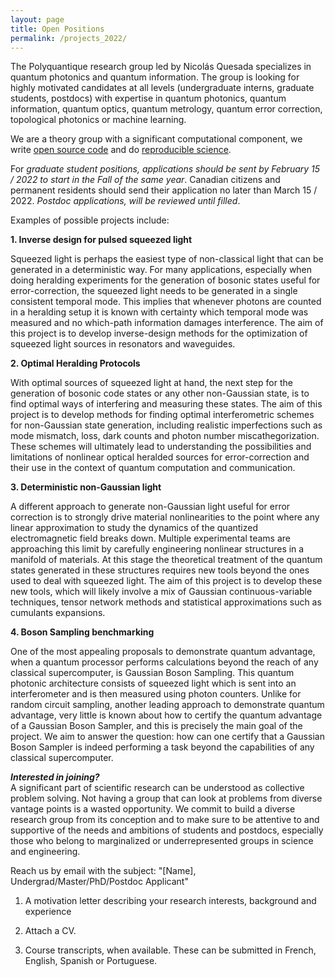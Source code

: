 ```yaml
---
layout: page
title: Open Positions
permalink: /projects_2022/
---
```


The Polyquantique research group led by Nicolás Quesada specializes in quantum photonics and quantum information. The group is looking for highly motivated candidates at all levels (undergraduate interns, graduate students, postdocs) with expertise in quantum photonics, quantum information, quantum optics, quantum metrology, quantum error correction, topological photonics or machine learning. 

We are a theory group with a significant computational component, we write [open source code](https://open-science-training-handbook.gitbook.io/book/open-science-basics/open-research-software-and-open-source) and do [reproducible science](https://blogs.egu.eu/divisions/gd/2018/09/19/reproducible-computational-science/).  

For *graduate student positions, applications should be sent by February 15 / 2022 to start in the Fall of the same year*. 
Canadian citizens and permanent residents should send their application no later than March 15 / 2022. *Postdoc applications, will be reviewed until filled*.  

Examples of possible projects include:  

**1. Inverse design for pulsed squeezed light**  

Squeezed light is perhaps the easiest type of non-classical light that can be generated in a deterministic way.
For many applications, especially when doing heralding experiments for the generation of bosonic states useful for error-correction, the squeezed light needs to be generated in a single consistent temporal mode. This implies that whenever photons are counted in a heralding setup it is known with certainty which temporal mode was measured and no which-path information damages interference. The aim of this project is to develop inverse-design methods for the optimization of squeezed light sources in resonators and waveguides.

**2. Optimal Heralding Protocols**  

With optimal sources of squeezed light at hand, the next step for the generation of bosonic code states or any other non-Gaussian state, is to find optimal ways of interfering and measuring these states. The aim of this project is to develop methods for finding optimal interferometric schemes for non-Gaussian state generation, including realistic imperfections such as mode mismatch, loss, dark counts and photon number miscathegorization. These schemes will ultimately lead to understanding the possibilities and limitations of nonlinear optical heralded sources for error-correction and their use in the context of quantum computation and communication.

**3. Deterministic non-Gaussian light**  

A different approach to generate non-Gaussian light useful for error correction is to strongly drive material nonlinearities to the point where any linear approximation to study the dynamics of the quantized electromagnetic field breaks down.
Multiple experimental teams are approaching this limit by carefully engineering nonlinear structures in a manifold of materials.
At this stage the theoretical treatment of the quantum states generated in these structures requires new tools beyond the ones used to deal with squeezed light. The aim of this project is to develop these new tools, which will likely involve a mix of Gaussian continuous-variable techniques, tensor network methods and statistical approximations such as cumulants expansions.


**4. Boson Sampling benchmarking**

One of the most appealing proposals to demonstrate quantum advantage, when a quantum processor performs calculations beyond the reach of any classical supercomputer, is Gaussian Boson Sampling. This quantum photonic architecture consists of squeezed light which is sent into an interferometer and is then measured using photon counters.
Unlike for random circuit sampling, another leading approach to demonstrate quantum advantage, very little is known about how to certify the quantum advantage of a Gaussian Boson Sampler, and this is precisely the main goal of the project. We aim to answer the question: how can one certify that a Gaussian Boson Sampler is indeed performing a task beyond the capabilities of any classical supercomputer.

***Interested in joining?***  
A significant part of scientific research can be understood as collective problem solving. Not having a group that can look at problems from diverse vantage points is a wasted opportunity. We commit to build a diverse research group from its conception and to make sure to be attentive to and supportive of the needs and ambitions of students and postdocs, especially those who belong to marginalized or underrepresented groups in science and engineering.

Reach us by email with the subject: "[Name], Undergrad/Master/PhD/Postdoc Applicant"

1. A motivation letter describing your research interests, background and experience

2. Attach a CV.

3. Course transcripts, when available. These can be submitted in French, English, Spanish or Portuguese.
